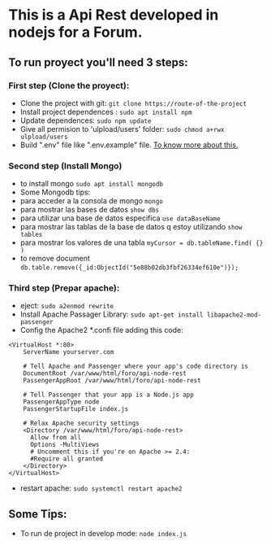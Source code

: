 # This is a Api Rest developed in nodejs for a Forum.

## To run proyect you'll need 3 steps:
### First step (Clone the proyect):
* Clone the project with git: `git clone https://route-of-the-project` 
* Install project dependences : `sudo apt install npm`
* Update dependences: `sudo npm update`
* Give all permision to 'ulpload/users' folder: `sudo chmod a+rwx ulpload/users`
* Build ".env" file like ".env.example" file. [To know more about this.](https://www.freecodecamp.org/news/how-to-use-node-environment-variables-with-a-dotenv-file-for-node-js-and-npm/)

### Second step (Install Mongo)
* to install mongo `sudo apt install mongodb`
* Some Mongodb tips:
* para acceder a la consola de mongo `mongo`
* para mostrar las bases de datos `show dbs`
* para utilizar una base de datos especifica `use dataBaseName`
* para mostrar las tablas de la base de datos q estoy utilizando `show tables`
* para mostrar los valores de una tabla `myCursor = db.tableName.find( {} )`
* to remove document `db.table.remove({_id:ObjectId("5e88b02db3fbf26334ef610e")});`

### Third step (Prepar apache):
* eject: `sudo a2enmod rewrite`
* Install Apache Passager Library: `sudo apt-get install libapache2-mod-passenger`
* Config the Apache2 *.confi file adding this code:
```
<VirtualHost *:80>
    ServerName yourserver.com

    # Tell Apache and Passenger where your app's code directory is
    DocumentRoot /var/www/html/foro/api-node-rest
    PassengerAppRoot /var/www/html/foro/api-node-rest

    # Tell Passenger that your app is a Node.js app
    PassengerAppType node
    PassengerStartupFile index.js

    # Relax Apache security settings
    <Directory /var/www/html/foro/api-node-rest>
      Allow from all
      Options -MultiViews
      # Uncomment this if you're on Apache >= 2.4:
      #Require all granted
    </Directory>
</VirtualHost>
```
* restart apache: `sudo systemctl restart apache2`


## Some Tips:
* To run de project in develop mode: `node index.js`